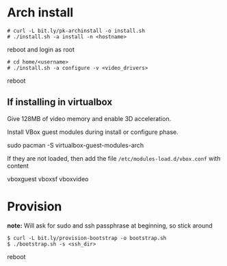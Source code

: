 # Arch install

    # curl -L bit.ly/pk-archinstall -o install.sh
    # ./install.sh -a install -n <hostname>

reboot and login as root

    # cd home/<username>
    # ./install.sh -a configure -v <video_drivers>

reboot

## If installing in virtualbox

Give 128MB of video memory and enable 3D acceleration.

Install VBox guest modules during install or configure phase.

  sudo pacman -S virtualbox-guest-modules-arch

If they are not loaded, then add the file `/etc/modules-load.d/vbox.conf` with
content

  vboxguest
  vboxsf
  vboxvideo

# Provision

**note:** Will ask for sudo and ssh passphrase at beginning, so stick around

    $ curl -L bit.ly/provision-bootstrap -o bootstrap.sh
    $ ./bootstrap.sh -s <ssh_dir>

reboot


